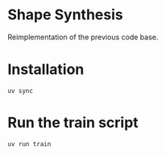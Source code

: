 # Shape Synthesis 

Reimplementation of the previous code base. 


# Installation


```shell
uv sync
```


# Run the train script 

```shell
uv run train
```
